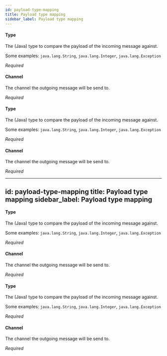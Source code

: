 ```yaml
---
id: payload-type-mapping
title: Payload type mapping
sidebar_label: Payload type mapping
---
```

#### Type
The (Java) type to compare the payload of the incoming message against.

Some examples: <code>java.lang.String</code>, <code>java.lang.Integer</code>, <code>java.lang.Exception</code>

<i>Required</i>

#### Channel
The channel the outgoing message will be send to.

<i>Required</i>

#### Type
The (Java) type to compare the payload of the incoming message against.

Some examples: <code>java.lang.String</code>, <code>java.lang.Integer</code>, <code>java.lang.Exception</code>

<i>Required</i>

#### Channel
The channel the outgoing message will be send to.

<i>Required</i>

---
id: payload-type-mapping
title: Payload type mapping
sidebar_label: Payload type mapping
---
#### Type
The (Java) type to compare the payload of the incoming message against.

Some examples: <code>java.lang.String</code>, <code>java.lang.Integer</code>, <code>java.lang.Exception</code>

<i>Required</i>

#### Channel
The channel the outgoing message will be send to.

<i>Required</i>

#### Type
The (Java) type to compare the payload of the incoming message against.

Some examples: <code>java.lang.String</code>, <code>java.lang.Integer</code>, <code>java.lang.Exception</code>

<i>Required</i>

#### Channel
The channel the outgoing message will be send to.

<i>Required</i>

